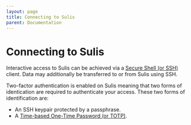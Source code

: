 ```yaml
---
layout: page
title: Connecting to Sulis
parent: Documentation
---
```


# Connecting to Sulis

Interactive access to Sulis can be achieved via a [Secure Shell (or SSH)](https://en.wikipedia.org/wiki/Secure_Shell_Protocol) client. Data may additionally be transferred to or from Sulis using SSH.

Two-factor authentication is enabled on Sulis meaning that two forms of identication are required to authenticate your access. These two forms of identification are:

* An SSH keypair protected by a passphrase.
* A [Time-based One-Time Password (or TOTP)](https://en.wikipedia.org/wiki/Time-based_One-Time_Password).

